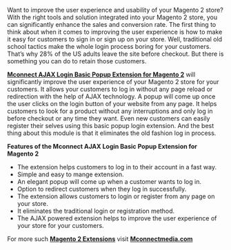 <p>Want to improve the user experience and usability of your Magento 2 store? With the right tools and solution integrated into your Magento 2 store, you can significantly enhance the sales and conversion rate. The first thing to think about when it comes to improving the user experience is how to make it easy for customers to sign in or sign up on your store. Well, traditional old school tactics make the whole login process boring for your customers. That&rsquo;s why 28% of the US adults leave the site before checkout. But there is something you can do to retain those customers.</p>
<p><a href="https://www.mconnectmedia.com/ajax-login-m2.html"><strong>Mconnect AJAX Login Basic Popup Extension for Magento 2</strong></a> will significantly improve the user experience of your Magento 2 store for your customers. It allows your customers to log in without any page reload or redirection with the help of AJAX technology. A popup will come up once the user clicks on the login button of your website from any page. It helps customers to look for a product without any interruptions and only log in before checkout or any time they want. Even new customers can easily register their selves using this basic popup login extension. And the best thing about this module is that it eliminates the old fashion log in process.</p>
<p><strong>Features of the Mconnect AJAX Login Basic Popup Extension for Magento 2</strong></p>
<ul>
<li>The extension helps customers to log in to their account in a fast way.</li>
<li>Simple and easy to mange extension.</li>
<li>An elegant popup will come up when a customer wants to log in.</li>
<li>Option to redirect customers when they log in successfully.</li>
<li>The extension allows customers to login or register from any page on your store.</li>
<li>It eliminates the traditional login or registration method.</li>
<li>The AJAX powered extension helps to improve the user experience of your store for your customers.</li>
</ul>
<p>For more such <a href="https://www.mconnectmedia.com/magento-2-extensions"><strong>Magento 2 Extensions</strong></a> visit <a href="https://www.mconnectmedia.com"><strong>Mconnectmedia.com</strong></a></p>
